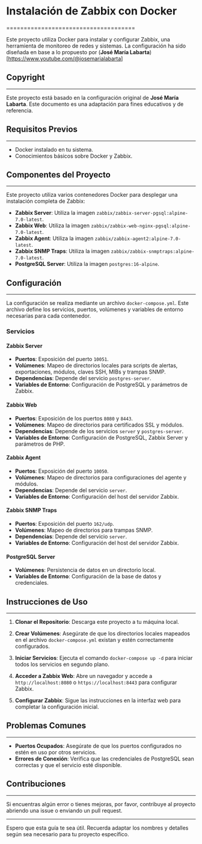 # Instalación de Zabbix con Docker

=====================================

Este proyecto utiliza Docker para instalar y configurar Zabbix, una herramienta de monitoreo de redes y sistemas. La configuración ha sido diseñada en base a lo propuesto por (**José María Labarta**)[https://www.youtube.com/@josemarialabarta]

## Copyright

---

Este proyecto está basado en la configuración original de **José María Labarta**. Este documento es una adaptación para fines educativos y de referencia.

## Requisitos Previos

---

- Docker instalado en tu sistema.
- Conocimientos básicos sobre Docker y Zabbix.

## Componentes del Proyecto

---

Este proyecto utiliza varios contenedores Docker para desplegar una instalación completa de Zabbix:

- **Zabbix Server**: Utiliza la imagen `zabbix/zabbix-server-pgsql:alpine-7.0-latest`.
- **Zabbix Web**: Utiliza la imagen `zabbix/zabbix-web-nginx-pgsql:alpine-7.0-latest`.
- **Zabbix Agent**: Utiliza la imagen `zabbix/zabbix-agent2:alpine-7.0-latest`.
- **Zabbix SNMP Traps**: Utiliza la imagen `zabbix/zabbix-snmptraps:alpine-7.0-latest`.
- **PostgreSQL Server**: Utiliza la imagen `postgres:16-alpine`.

## Configuración

---

La configuración se realiza mediante un archivo `docker-compose.yml`. Este archivo define los servicios, puertos, volúmenes y variables de entorno necesarias para cada contenedor.

### Servicios

#### Zabbix Server

- **Puertos**: Exposición del puerto `10051`.
- **Volúmenes**: Mapeo de directorios locales para scripts de alertas, exportaciones, módulos, claves SSH, MIBs y trampas SNMP.
- **Dependencias**: Depende del servicio `postgres-server`.
- **Variables de Entorno**: Configuración de PostgreSQL y parámetros de Zabbix.

#### Zabbix Web

- **Puertos**: Exposición de los puertos `8080` y `8443`.
- **Volúmenes**: Mapeo de directorios para certificados SSL y módulos.
- **Dependencias**: Depende de los servicios `server` y `postgres-server`.
- **Variables de Entorno**: Configuración de PostgreSQL, Zabbix Server y parámetros de PHP.

#### Zabbix Agent

- **Puertos**: Exposición del puerto `10050`.
- **Volúmenes**: Mapeo de directorios para configuraciones del agente y módulos.
- **Dependencias**: Depende del servicio `server`.
- **Variables de Entorno**: Configuración del host del servidor Zabbix.

#### Zabbix SNMP Traps

- **Puertos**: Exposición del puerto `162/udp`.
- **Volúmenes**: Mapeo de directorios para trampas SNMP.
- **Dependencias**: Depende del servicio `server`.
- **Variables de Entorno**: Configuración del host del servidor Zabbix.

#### PostgreSQL Server

- **Volúmenes**: Persistencia de datos en un directorio local.
- **Variables de Entorno**: Configuración de la base de datos y credenciales.

## Instrucciones de Uso

---

1. **Clonar el Repositorio**: Descarga este proyecto a tu máquina local.

2. **Crear Volúmenes**: Asegúrate de que los directorios locales mapeados en el archivo `docker-compose.yml` existan y estén correctamente configurados.

3. **Iniciar Servicios**: Ejecuta el comando `docker-compose up -d` para iniciar todos los servicios en segundo plano.

4. **Acceder a Zabbix Web**: Abre un navegador y accede a `http://localhost:8080` o `https://localhost:8443` para configurar Zabbix.

5. **Configurar Zabbix**: Sigue las instrucciones en la interfaz web para completar la configuración inicial.

## Problemas Comunes

---

- **Puertos Ocupados**: Asegúrate de que los puertos configurados no estén en uso por otros servicios.
- **Errores de Conexión**: Verifica que las credenciales de PostgreSQL sean correctas y que el servicio esté disponible.

## Contribuciones

---

Si encuentras algún error o tienes mejoras, por favor, contribuye al proyecto abriendo una issue o enviando un pull request.

---

Espero que esta guía te sea útil. Recuerda adaptar los nombres y detalles según sea necesario para tu proyecto específico.
